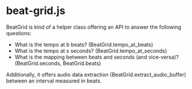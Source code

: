 # beat-grid.js

BeatGrid is kind of a helper class offering an API to answer the following questions:

* What is the tempo at b beats? (BeatGrid.tempo_at_beats)
* What is the tempo at s seconds? (BeatGrid.tempo_at_seconds)
* What is the mapping between beats and seconds (and vice-versa)? (BeatGrid.seconds, BeatGrid.beats)

Additionally, it offers audio data extraction (BeatGrid.extract_audio_buffer) between an interval measured in beats.
